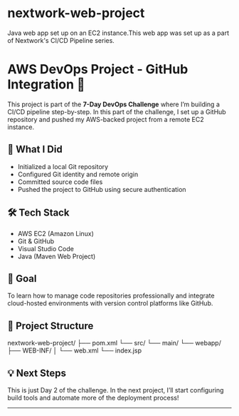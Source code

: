# nextwork-web-project
Java web app set up on an EC2 instance.This web app was set up as a part of Nextwork's CI/CD Pipeline series.

# AWS DevOps Project - GitHub Integration 🍒

This project is part of the **7-Day DevOps Challenge** where I’m building a CI/CD pipeline step-by-step. In this part of the challenge, I set up a GitHub repository and pushed my AWS-backed project from a remote EC2 instance.

## 🚀 What I Did

- Initialized a local Git repository
- Configured Git identity and remote origin
- Committed source code files
- Pushed the project to GitHub using secure authentication

## 🛠️ Tech Stack

- AWS EC2 (Amazon Linux)
- Git & GitHub
- Visual Studio Code
- Java (Maven Web Project)

## 🎯 Goal

To learn how to manage code repositories professionally and integrate cloud-hosted environments with version control platforms like GitHub.

## 📁 Project Structure

nextwork-web-project/
├── pom.xml
└── src/
└── main/
└── webapp/
├── WEB-INF/
│ └── web.xml
└── index.jsp

## 💡 Next Steps

This is just Day 2 of the challenge. In the next project, I’ll start configuring build tools and automate more of the deployment process!

---

